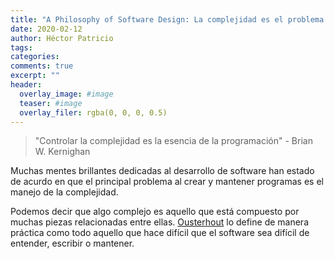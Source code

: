 ```yaml
---
title: "A Philosophy of Software Design: La complejidad es el problema principal"
date: 2020-02-12
author: Héctor Patricio
tags:
categories: 
comments: true
excerpt: ""
header:
  overlay_image: #image
  teaser: #image
  overlay_filer: rgba(0, 0, 0, 0.5)
---
```


> "Controlar la complejidad es la esencia de la programación" - Brian W. Kernighan

Muchas mentes brillantes dedicadas al desarrollo de software han estado de acurdo en que el principal problema al crear y mantener programas es el manejo de la complejidad.

Podemos decir que algo complejo es aquello que está compuesto por muchas piezas relacionadas entre ellas. [Ousterhout](http://web.stanford.edu/~ouster/cgi-bin/home.php) lo define de manera práctica como todo aquello que hace difícil que el software sea difícil de entender, escribir o mantener.